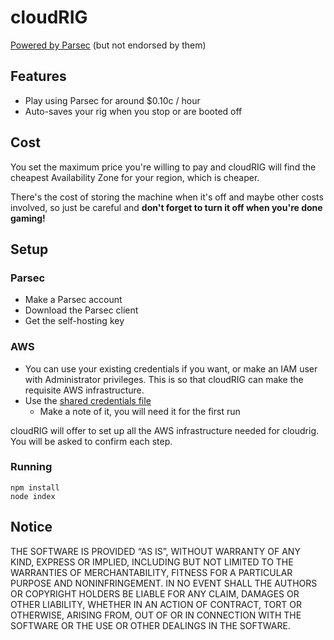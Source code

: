 # cloudRIG

[Powered by Parsec](https://parsec.tv) (but not endorsed by them)

## Features

* Play using Parsec for around $0.10c / hour
* Auto-saves your rig when you stop or are booted off

## Cost

You set the maximum price you're willing to pay and cloudRIG will find the cheapest Availability Zone for your region, which is cheaper.

There's the cost of storing the machine when it's off and maybe other costs involved, so just be careful and **don't forget to turn it off when you're done gaming!**

## Setup

### Parsec

* Make a Parsec account
* Download the Parsec client
* Get the self-hosting key

### AWS

* You can use your existing credentials if you want, or make an IAM user with Administrator privileges. This is so that cloudRIG can make the requisite AWS infrastructure.
* Use the [shared credentials file](http://docs.aws.amazon.com/sdk-for-javascript/v2/developer-guide/loading-node-credentials-shared.html)
    * Make a note of it, you will need it for the first run

cloudRIG will offer to set up all the AWS infrastructure needed for cloudrig. You will be asked to confirm each step.

### Running

    npm install
    node index

## Notice

THE SOFTWARE IS PROVIDED “AS IS”, WITHOUT WARRANTY OF ANY KIND, EXPRESS OR IMPLIED, INCLUDING BUT NOT LIMITED TO THE WARRANTIES OF MERCHANTABILITY, FITNESS FOR A PARTICULAR PURPOSE AND NONINFRINGEMENT. IN NO EVENT SHALL THE AUTHORS OR COPYRIGHT HOLDERS BE LIABLE FOR ANY CLAIM, DAMAGES OR OTHER LIABILITY, WHETHER IN AN ACTION OF CONTRACT, TORT OR OTHERWISE, ARISING FROM, OUT OF OR IN CONNECTION WITH THE SOFTWARE OR THE USE OR OTHER DEALINGS IN THE SOFTWARE.